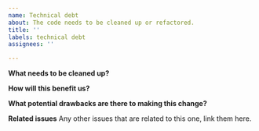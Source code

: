```yaml
---
name: Technical debt
about: The code needs to be cleaned up or refactored.
title: ''
labels: technical debt
assignees: ''

---
```


**What needs to be cleaned up?**

**How will this benefit us?**

**What potential drawbacks are there to making this change?**

**Related issues**
Any other issues that are related to this one, link them here.
